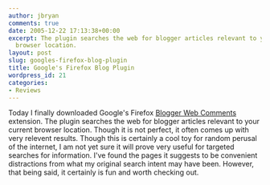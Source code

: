 ```yaml
---
author: jbryan
comments: true
date: 2005-12-22 17:13:38+00:00
excerpt: The plugin searches the web for blogger articles relevant to your current
  browser location.
layout: post
slug: googles-firefox-blog-plugin
title: Google's Firefox Blog Plugin
wordpress_id: 21
categories:
- Reviews
---
```


Today I finally downloaded Google's Firefox [Blogger Web Comments](http://toolbar.google.com/firefox/extensions/index.html) extension. The plugin searches the web for blogger articles relevant to your current browser location. Though it is not perfect, it often comes up with very relevent results. Though this is certainly a cool toy for random perusal of the internet, I am not yet sure it will prove very useful for targeted searches for information. I've found the pages it suggests to be convenient distractions from what my original search intent may have been. However, that being said, it certainly is fun and worth checking out.

